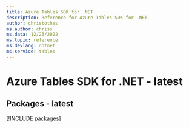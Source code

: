 ```yaml
---
title: Azure Tables SDK for .NET
description: Reference for Azure Tables SDK for .NET
author: christothes
ms.author: chriss
ms.data: 12/23/2022
ms.topic: reference
ms.devlang: dotnet
ms.service: tables
---
```

# Azure Tables SDK for .NET - latest
## Packages - latest
[!INCLUDE [packages](tables-index.md)]